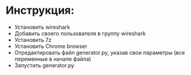 # Инструкция:
* Установить wireshark
* Добавить своего пользователя в группу wireshark
* Установить 7z
* Установить Chrome browser
* Отредактировать файл generator.py, указав свои параметры (все переменные в начале файла)
* Запустить generator.py
